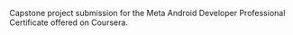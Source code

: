 Capstone project submission for the Meta Android Developer Professional Certificate offered on
Coursera.